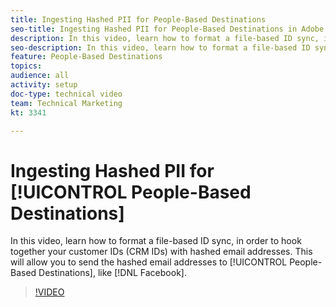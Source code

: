 ```yaml
---
title: Ingesting Hashed PII for People-Based Destinations
seo-title: Ingesting Hashed PII for People-Based Destinations in Adobe Audience Manager
description: In this video, learn how to format a file-based ID sync, in order to hook together your customer IDs (CRM IDs) with hashed email addresses.
seo-description: In this video, learn how to format a file-based ID sync, in order to hook together your customer IDs (CRM IDs) with hashed email addresses. Adobe Audience Manager
feature: People-Based Destinations
topics: 
audience: all
activity: setup
doc-type: technical video
team: Technical Marketing
kt: 3341

---
```


# Ingesting Hashed PII for [!UICONTROL People-Based Destinations]

In this video, learn how to format a file-based ID sync, in order to hook together your customer IDs (CRM IDs) with hashed email addresses. This will allow you to send the hashed email addresses to [!UICONTROL People-Based Destinations], like [!DNL Facebook].

>[!VIDEO](https://video.tv.adobe.com/v/29122/?quality=12)
